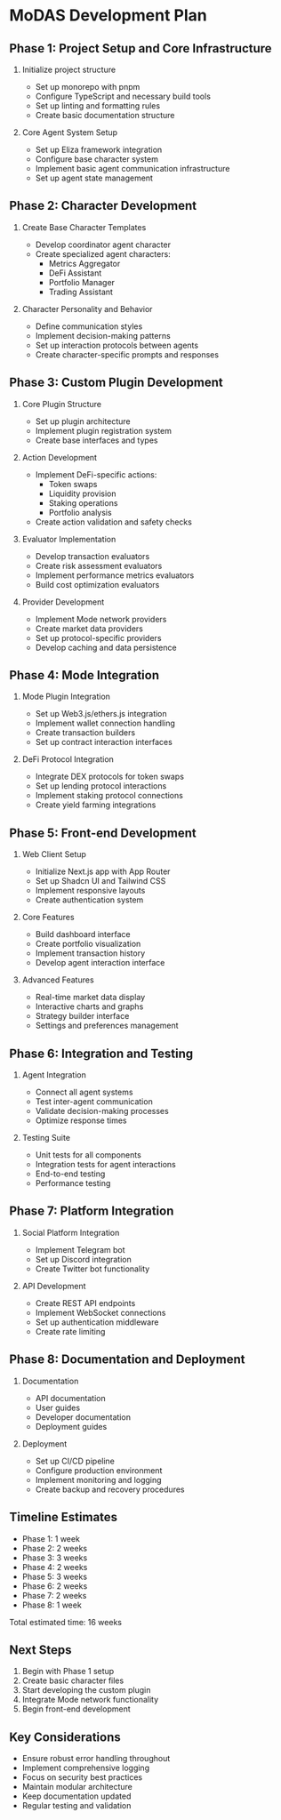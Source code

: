 # MoDAS Development Plan

## Phase 1: Project Setup and Core Infrastructure
1. Initialize project structure
   - Set up monorepo with pnpm
   - Configure TypeScript and necessary build tools
   - Set up linting and formatting rules
   - Create basic documentation structure

2. Core Agent System Setup
   - Set up Eliza framework integration
   - Configure base character system
   - Implement basic agent communication infrastructure
   - Set up agent state management

## Phase 2: Character Development
1. Create Base Character Templates
   - Develop coordinator agent character
   - Create specialized agent characters:
     - Metrics Aggregator
     - DeFi Assistant
     - Portfolio Manager
     - Trading Assistant

2. Character Personality and Behavior
   - Define communication styles
   - Implement decision-making patterns
   - Set up interaction protocols between agents
   - Create character-specific prompts and responses

## Phase 3: Custom Plugin Development
1. Core Plugin Structure
   - Set up plugin architecture
   - Implement plugin registration system
   - Create base interfaces and types

2. Action Development
   - Implement DeFi-specific actions:
     - Token swaps
     - Liquidity provision
     - Staking operations
     - Portfolio analysis
   - Create action validation and safety checks

3. Evaluator Implementation
   - Develop transaction evaluators
   - Create risk assessment evaluators
   - Implement performance metrics evaluators
   - Build cost optimization evaluators

4. Provider Development
   - Implement Mode network providers
   - Create market data providers
   - Set up protocol-specific providers
   - Develop caching and data persistence

## Phase 4: Mode Integration
1. Mode Plugin Integration
   - Set up Web3.js/ethers.js integration
   - Implement wallet connection handling
   - Create transaction builders
   - Set up contract interaction interfaces

2. DeFi Protocol Integration
   - Integrate DEX protocols for token swaps
   - Set up lending protocol interactions
   - Implement staking protocol connections
   - Create yield farming integrations

## Phase 5: Front-end Development
1. Web Client Setup
   - Initialize Next.js app with App Router
   - Set up Shadcn UI and Tailwind CSS
   - Implement responsive layouts
   - Create authentication system

2. Core Features
   - Build dashboard interface
   - Create portfolio visualization
   - Implement transaction history
   - Develop agent interaction interface

3. Advanced Features
   - Real-time market data display
   - Interactive charts and graphs
   - Strategy builder interface
   - Settings and preferences management

## Phase 6: Integration and Testing
1. Agent Integration
   - Connect all agent systems
   - Test inter-agent communication
   - Validate decision-making processes
   - Optimize response times

2. Testing Suite
   - Unit tests for all components
   - Integration tests for agent interactions
   - End-to-end testing
   - Performance testing

## Phase 7: Platform Integration
1. Social Platform Integration
   - Implement Telegram bot
   - Set up Discord integration
   - Create Twitter bot functionality

2. API Development
   - Create REST API endpoints
   - Implement WebSocket connections
   - Set up authentication middleware
   - Create rate limiting

## Phase 8: Documentation and Deployment
1. Documentation
   - API documentation
   - User guides
   - Developer documentation
   - Deployment guides

2. Deployment
   - Set up CI/CD pipeline
   - Configure production environment
   - Implement monitoring and logging
   - Create backup and recovery procedures

## Timeline Estimates
- Phase 1: 1 week
- Phase 2: 2 weeks
- Phase 3: 3 weeks
- Phase 4: 2 weeks
- Phase 5: 3 weeks
- Phase 6: 2 weeks
- Phase 7: 2 weeks
- Phase 8: 1 week

Total estimated time: 16 weeks

## Next Steps
1. Begin with Phase 1 setup
2. Create basic character files
3. Start developing the custom plugin
4. Integrate Mode network functionality
5. Begin front-end development

## Key Considerations
- Ensure robust error handling throughout
- Implement comprehensive logging
- Focus on security best practices
- Maintain modular architecture
- Keep documentation updated
- Regular testing and validation
